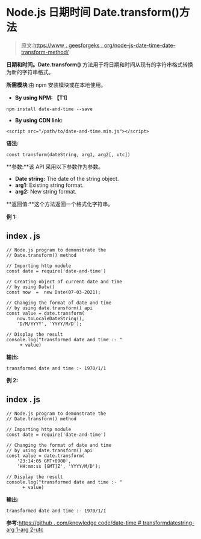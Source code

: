 # Node.js 日期时间 Date.transform()方法

> 原文:[https://www . geesforgeks . org/node-js-date-time-date-transform-method/](https://www.geeksforgeeks.org/node-js-date-and-time-date-transform-method/)

**日期和时间。Date.transform()** 方法用于将日期和时间从现有的字符串格式转换为新的字符串格式。

**所需模块**:由 npm 安装模块或在本地使用。

*   **By using NPM: 【T1]**

```
npm install date-and-time --save
```

*   **By using CDN link:**

```
<script src="/path/to/date-and-time.min.js"></script>
```

**语法:**

```
const transform(dateString, arg1, arg2[, utc])
```

**参数:**该 API 采用以下参数作为参数。

*   **Date string:** The date of the string object.
*   **arg1:** Existing string format.
*   **arg2:** New string format.

**返回值:**这个方法返回一个格式化字符串。

**例 1:**

## index . js

```
// Node.js program to demonstrate the  
// Date.transform() method

// Importing http module
const date = require('date-and-time')

// Creating object of current date and time 
// by using Datw() 
const now  =  new Date(07-03-2021);

// Changing the format of date and time
// by using date.transform() api
const value = date.transform(
    now.toLocaleDateString(),
    'D/M/YYYY', 'YYYY/M/D');

// Display the result
console.log("transformed date and time :- "
     + value)
```

**输出:**

```
transformed date and time :- 1970/1/1
```

**例 2:**

## index . js

```
// Node.js program to demonstrate the  
// Date.transform() method

// Importing http module
const date = require('date-and-time')

// Changing the format of date and time
// by using date.transform() api
const value = date.transform(
    '23:14:05 GMT+0900',
    'HH:mm:ss [GMT]Z', 'YYYY/M/D');

// Display the result
console.log("transformed date and time :- "
      + value)
```

**输出:**

```
transformed date and time :- 1970/1/1
```

**参考:**[https://github . com/knowledge code/date-time # transformdatestring-arg 1-arg 2-utc](https://github.com/knowledgecode/date-and-time#transformdatestring-arg1-arg2-utc)